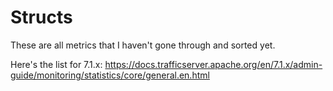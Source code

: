 # Structs

These are all metrics that I haven't gone through and sorted yet.

Here's the list for 7.1.x: https://docs.trafficserver.apache.org/en/7.1.x/admin-guide/monitoring/statistics/core/general.en.html
